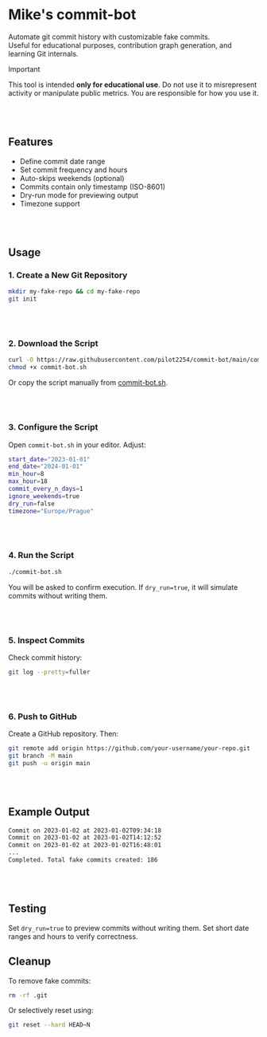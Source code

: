 # Mike's commit-bot

Automate git commit history with customizable fake commits.  
Useful for educational purposes, contribution graph generation, and learning Git internals.

> [!IMPORTANT]
> This tool is intended **only for educational use**. Do not use it to misrepresent activity or manipulate public metrics. You are responsible for how you use it.

<br><br>
## Features

- Define commit date range
- Set commit frequency and hours
- Auto-skips weekends (optional)
- Commits contain only timestamp (ISO-8601)
- Dry-run mode for previewing output
- Timezone support

<br><br>
## Usage

### 1. Create a New Git Repository

```bash
mkdir my-fake-repo && cd my-fake-repo
git init
```

<br><br>
### 2. Download the Script

```bash
curl -O https://raw.githubusercontent.com/pilot2254/commit-bot/main/commit-bot.sh
chmod +x commit-bot.sh
```

Or copy the script manually from [commit-bot.sh](https://github.com/pilot2254/commit-bot/blob/main/commit-bot.sh).

<br><br>
### 3. Configure the Script

Open `commit-bot.sh` in your editor. Adjust:

```bash
start_date="2023-01-01"
end_date="2024-01-01"
min_hour=8
max_hour=18
commit_every_n_days=1
ignore_weekends=true
dry_run=false
timezone="Europe/Prague"
```

<br><br>
### 4. Run the Script

```bash
./commit-bot.sh
```

You will be asked to confirm execution.
If `dry_run=true`, it will simulate commits without writing them.

<br><br>
### 5. Inspect Commits

Check commit history:

```bash
git log --pretty=fuller
```

<br><br>
### 6. Push to GitHub

Create a GitHub repository. Then:

```bash
git remote add origin https://github.com/your-username/your-repo.git
git branch -M main
git push -u origin main
```

<br><br>
## Example Output

```bash
Commit on 2023-01-02 at 2023-01-02T09:34:18
Commit on 2023-01-02 at 2023-01-02T14:12:52
Commit on 2023-01-02 at 2023-01-02T16:48:01
...
Completed. Total fake commits created: 186
```

<br><br>
## Testing

Set `dry_run=true` to preview commits without writing them.
Set short date ranges and hours to verify correctness.

## Cleanup

To remove fake commits:

```bash
rm -rf .git
```

Or selectively reset using:

```bash
git reset --hard HEAD~N
```
